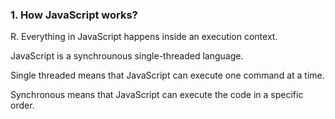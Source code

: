 ### 1. How JavaScript works?

R. Everything in JavaScript happens inside an execution context.

JavaScript is a synchrounous single-threaded language.

Single threaded means that JavaScript can execute one command at a time.

Synchronous means that JavaScript can execute the code in a specific order.
